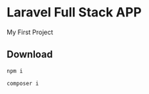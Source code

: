 # Laravel Full Stack APP

<p>
My First Project
</p>

## Download

```
npm i
```

```
composer i
```
